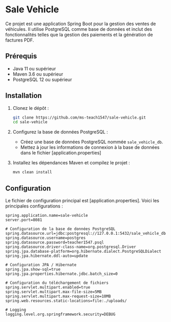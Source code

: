 # Sale Vehicle

Ce projet est une application Spring Boot pour la gestion des ventes de véhicules. Il utilise PostgreSQL comme base de données et inclut des fonctionnalités telles que la gestion des paiements et la génération de factures PDF.

## Prérequis

- Java 11 ou supérieur
- Maven 3.6 ou supérieur
- PostgreSQL 12 ou supérieur

## Installation

1. Clonez le dépôt :

    ```bash
    git clone https://github.com/ms-teach1547/sale-vehicle.git
    cd sale-vehicle
    ```

2. Configurez la base de données PostgreSQL :

    - Créez une base de données PostgreSQL nommée `sale_vehicle_db`.
    - Mettez à jour les informations de connexion à la base de données dans le fichier [application.properties]

3. Installez les dépendances Maven et compilez le projet :

    ```bash
    mvn clean install
    ```

## Configuration

Le fichier de configuration principal est [application.properties]. Voici les principales configurations :

```properties
spring.application.name=sale-vehicle
server.port=8081

# Configuration de la base de données PostgreSQL
spring.datasource.url=jdbc:postgresql://127.0.0.1:5432/sale_vehicle_db
spring.datasource.username=postgres
spring.datasource.password=teacher1547.psql
spring.datasource.driver-class-name=org.postgresql.Driver
spring.jpa.database-platform=org.hibernate.dialect.PostgreSQLDialect
spring.jpa.hibernate.ddl-auto=update

# Configuration JPA / Hibernate
spring.jpa.show-sql=true
spring.jpa.properties.hibernate.jdbc.batch_size=0

# Configuration du téléchargement de fichiers
spring.servlet.multipart.enabled=true
spring.servlet.multipart.max-file-size=5MB
spring.servlet.multipart.max-request-size=10MB
spring.web.resources.static-locations=file:./uploads/

# Logging
logging.level.org.springframework.security=DEBUG
